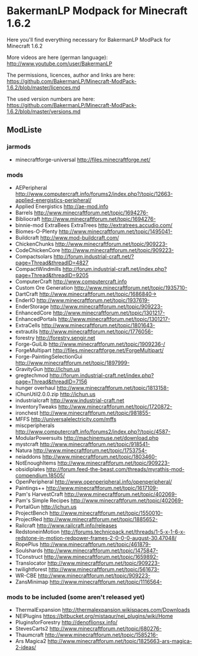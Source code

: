 # BakermanLP Modpack for Minecraft 1.6.2
Here you'll find everything necessary for BakermanLP ModPack for Minecraft 1.6.2

More videos are here (german language): 
<http://www.youtube.com/user/BakermanLP>

The permissions, licences, author and links are here:
<https://github.com/BakermanLP/Minecraft-ModPack-1.6.2/blob/master/licences.md>

The used version numbers are here:
<https://github.com/BakermanLP/Minecraft-ModPack-1.6.2/blob/master/versions.md>

## ModListe
### jarmods
* minecraftforge-universal <http://files.minecraftforge.net/>

### mods
* AEPeripheral <http://www.computercraft.info/forums2/index.php?/topic/12663-applied-energistics-peripheral/>
* Applied Energistics <http://ae-mod.info>
* Barrels <http://www.minecraftforum.net/topic/1694276->
* Bibliocraft <http://www.minecraftforum.net/topic/1694276->
* binnie-mod ExtraBees ExtraTrees <http://extratrees.accudio.com/>
* Biomes-O-Plenty <http://www.minecraftforum.net/topic/1495041->
* Buildcraft <http://www.mod-buildcraft.com/>
* ChickenChunks <http://www.minecraftforum.net/topic/909223->
* CodeChickenCore <http://www.minecraftforum.net/topic/909223->
* Compactsolars <http://forum.industrial-craft.net/?page=Thread&threadID=4827>
* CompactWindmills <http://forum.industrial-craft.net/index.php?page=Thread&threadID=9205>
* ComputerCraft <http://www.computercraft.info>
* Custom Ore Generation <http://www.minecraftforum.net/topic/1935710->
* DartCraft <http://www.minecraftforum.net/topic/1686840->>
* EnderIO <http://www.minecraftforum.net/topic/1937619->
* EnderStorage <http://www.minecraftforum.net/topic/909223->
* EnhancedCore  <http://www.minecraftforum.net/topic/1301217->
* EnhancedPortals <http://www.minecraftforum.net/topic/1301217->
* ExtraCells <http://www.minecraftforum.net/topic/1801643->
* extrautils <http://www.minecraftforum.net/topic/1776056->
* forestry <http://forestry.sengir.net>
* Forge-GuiLib <http://www.minecraftforum.net/topic/1909236-/>
* ForgeMultipart <http://files.minecraftforge.net/ForgeMultipart/>
* Forge-PaintingSelectionGui <http://www.minecraftforum.net/topic/1897999->
* GravityGun <http://ichun.us>
* gregtechmod <http://forum.industrial-craft.net/index.php?page=Thread&threadID=7156>
* hunger overhaul <http://www.minecraftforum.net/topic/1813158->
* iChunUtil2.0.0.zip <http://ichun.us>
* industrialcraft <http://www.industrial-craft.net>
* InventoryTweaks <http://www.minecraftforum.net/topic/1720872->
* ironchest <http://www.minecraftforum.net/topic/981855->
* MFFS <http://universalelectricity.com/mffs>
* miscperipherals <http://www.computercraft.info/forums2/index.php?/topic/4587->
* ModularPowersuits <http://machinemuse.net/download.php>
* mystcraft <http://www.minecraftforum.net/topic/918541->
* Natura <http://www.minecraftforum.net/topic/1753754->
* neiaddons <http://www.minecraftforum.net/topic/1803460->
* NotEnoughItems <http://www.minecraftforum.net/topic/909223->
* obsidiplates <http://forum.feed-the-beast.com/threads/myrathis-mod-compendium.18505/>
* OpenPeripheral <http://www.openperipheral.info/openperipheral/>
* Paintings++ <http://www.minecraftforum.net/topic/1617109->
* Pam's HarvestCraft <http://www.minecraftforum.net/topic/402069->
* Pam's Simple Recipes <http://www.minecraftforum.net/topic/402069->
* PortalGun <http://ichun.us>
* ProjectBench <http://www.minecraftforum.net/topic/1550010->
* ProjectRed <http://www.minecraftforum.net/topic/1885652->
* Railcraft <http://www.railcraft.info/releases>
* RedstoneinMotion <http://forums.technicpack.net/threads/1-5-x-1-6-x-redstone-in-motion-redpower-frames-2-0-0-0-august-30.47048/>
* RopePlus <http://www.minecraftforum.net/topic/461879->
* Soulshards <http://www.minecraftforum.net/topic/1475847->
* TConstruct <http://www.minecraftforum.net/topic/1659892->
* Translocator <http://www.minecraftforum.net/topic/909223->
* twilightforest <http://www.minecraftforum.net/topic/561673->
* WR-CBE <http://www.minecraftforum.net/topic/909223->
* ZansMinimap  <http://www.minecraftforum.net/topic/1116564->

### mods to be included (some aren't released yet)
* ThermalExpansion <http://thermalexpansion.wikispaces.com/Downloads>
* NEIPlugins <https://bitbucket.org/mistaqur/nei_plugins/wiki/Home>
* PluginsforForestry <http://denoflionsx.info/>
* StevesCarts2 <http://www.minecraftforum.net/topic/680276->
* Thaumcraft <http://www.minecraftforum.net/topic/1585216->
* Ars Magica2 <http://www.minecraftforum.net/topic/1825663-ars-magica-2-ideas/>


